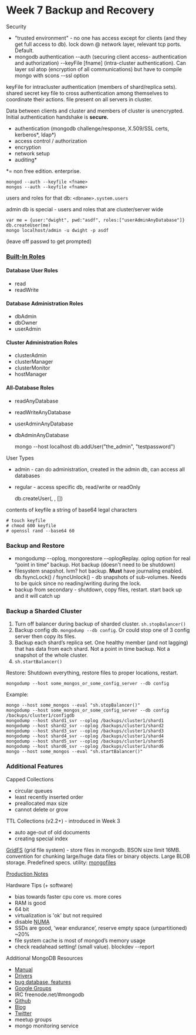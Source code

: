 # Week 7 Backup and Recovery

Security
- "trusted environment" - no one has access except for clients (and they get full access to db).  lock down @ network layer, relevant tcp ports.  Default.
- mongodb authentication --auth (securing client access- authentication and authorization) --keyFile [fname] (intra-cluster authentication).  Can layer ssl atop (encryption of all communications) but have to compile mongo with scons --ssl option

keyFile for intracluster authentication (members of shard/replica sets).  shared secret key file to cross authentication among themselves to coordinate their actions.  file present on all servers in cluster.

Data between clients and cluster and members of cluster is unencrypted.  Initial authentication handshake is **secure.**

- authentication (mongodb challenge/response, X.509/SSL certs, kerberos*, ldap*)
- access control / authorization
- encryption
- network setup
- auditing*

*= non free edition.  enterprise.


    mongod --auth --keyfile <fname>
    mongos --auth --keyfile <fname>

users and roles for that db: ```<dbname>.system.users```

admin db is special - users and roles that are cluster/server wide


    var me = {user:"dwight", pwd:"asdf", roles:["userAdminAnyDatabase"]}
    db.createUser(me)
    mongo localhost/admin -u dwight -p asdf

(leave off passwd to get prompted)

### [Built-In Roles](https://docs.mongodb.org/v3.0/reference/built-in-roles/)

#### Database User Roles
- read
- readWrite

#### Database Administration Roles
- dbAdmin
- dbOwner
- userAdmin

#### Cluster Administration Roles
- clusterAdmin
- clusterManager
- clusterMonitor
- hostManager

#### All-Database Roles

- readAnyDatabase
- readWriteAnyDatabase
- userAdminAnyDatabase
- dbAdminAnyDatabase


    mongo --host localhost
    db.addUser("the_admin", "testpassword")

User Types
- admin - can do administration, created in the admin db, can access all databases
- regular - access specific db, read/write or readOnly


    db.createUser(<user>, <pswd>, [<readOnly>])

contents of keyfile a string of base64 legal characters

    # touch keyfile
    # chmod 600 keyfile
    # openssl rand --base64 60

### Backup and Restore
- mongodump --oplog, mongorestore --oplogReplay.  oplog option for real “point in time” backup.  Hot backup (doesn't need to be shutdown)
- filesystem snapshot.  lvm?  hot backup.  **Must** have journaling enabled.  db.fsyncLock() / fsyncUnlock() - db snapshots of sub-volumes.  Needs to be quick since no reading/writing during the lock.
- backup from secondary - shutdown, copy files, restart.  start back up and it will catch up

### Backup a Sharded Cluster
1. Turn off balancer during backup of sharded cluster.  ```sh.stopBalancer()```
2. Backup config db.  ```mongodump --db config```.  Or could stop one of 3 config server then copy its files.
3. Backup each shard’s replica set.  One healthy member (and not lagging) that has data from each shard.  Not a point in time backup.  Not a snapshot of the whole cluster.
4. ```sh.startBalancer()```

Restore: Shutdown everything, restore files to proper locations, restart.

    mongodump --host some_mongos_or_some_config_server --db config


Example:

    mongo --host some_mongos --eval "sh.stopBalancer()"
    mongodump --host some_mongos_or_some_config_server --db config /backups/cluster1/configdb
    mongodump --host shard1_svr --oplog /backups/cluster1/shard1
    mongodump --host shard2_svr --oplog /backups/cluster1/shard2
    mongodump --host shard3_svr --oplog /backups/cluster1/shard3
    mongodump --host shard4_svr --oplog /backups/cluster1/shard4
    mongodump --host shard5_svr --oplog /backups/cluster1/shard5
    mongodump --host shard6_svr --oplog /backups/cluster1/shard6
    mongo --host some_mongos --eval "sh.startBalancer()"


### Additional Features

Capped Collections
- circular queues
- least recently inserted order
- preallocated max size
- cannot delete or grow

TTL Collections (v2.2+) - introduced in Week 3
- auto age-out of old documents
- creating special index

[GridFS](https://docs.mongodb.org/manual/core/gridfs/) (grid file system) - store files in mongodb.  BSON size limit 16MB.  convention for chunking large/huge data files or binary objects.  Large BLOB storage.  Predefined specs.  utility: [mongofiles](https://docs.mongodb.org/manual/reference/program/mongofiles/#bin.mongofiles)

[Production Notes](http://docs.mongodb.org/master/administration/production-notes/)

Hardware Tips (+ software)
- bias towards faster cpu core vs. more cores
- RAM is good
- 64 bit
- virtualization is 'ok' but not required
- disable [NUMA](https://en.wikipedia.org/wiki/Non-uniform_memory_access)
- SSDs are good, ‘wear endurance’, reserve empty space (unpartitioned) ~20%
- file system cache is most of mongod’s memory usage
- check readahead setting! (small value).  blockdev --report

Additional MongoDB Resources
- [Manual](https://docs.mongodb.org/manual/)
- [Drivers](http://docs.mongodb.org/ecosystem/drivers/)
- [bug database, features](https://jira.mongodb.org/secure/Dashboard.jspa)
- [Google Groups](https://groups.google.com/forum/#!forum/mongodb-user)
- IRC freenode.net/#mongodb
- [Github](https://github.com/mongodb/mongo)
- [Blog](http://blog.mongodb.org/)
- [Twitter](https://twitter.com/MongoDB)
- meetup groups
- mongo monitoring service

